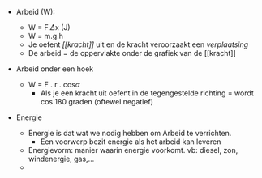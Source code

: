 - Arbeid (W):
	- W = F.$\Delta$x (J)
	- W = m.g.h
	- Je oefent *[[kracht]]* uit en de kracht veroorzaakt een *verplaatsing*
	- De arbeid = de oppervlakte onder de grafiek van de [[kracht]]


- Arbeid onder een hoek
	- W = F . r . cos$\alpha$ 
		- Als je een kracht uit oefent in de tegengestelde richting = wordt cos 180 graden (oftewel negatief)


- Energie
	- Energie is dat wat we nodig hebben om Arbeid te verrichten.
		- Een voorwerp bezit energie als het arbeid kan leveren
	- Energievorm: manier waarin energie voorkomt. vb: diesel, zon, windenergie, gas,...
	- 